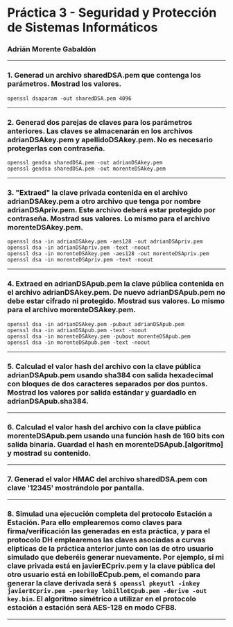 # Práctica 3 - Seguridad y Protección de Sistemas Informáticos
### Adrián Morente Gabaldón

***

### 1. Generad un archivo sharedDSA.pem que contenga los parámetros. Mostrad los valores.

```
openssl dsaparam -out sharedDSA.pem 4096
```

***

### 2. Generad dos parejas de claves para los parámetros anteriores. Las claves se almacenarán en los archivos adrianDSAkey.pem y apellidoDSAkey.pem. No es necesario protegerlas con contraseña.

```
openssl gendsa sharedDSA.pem -out adrianDSAkey.pem
openssl gendsa sharedDSA.pem -out morenteDSAkey.pem
```

***

### 3. "Extraed" la clave privada contenida en el archivo adrianDSAkey.pem a otro archivo que tenga por nombre adrianDSApriv.pem. Este archivo deberá estar protegido por contraseña. Mostrad sus valores. Lo mismo para el archivo morenteDSAkey.pem.

```
openssl dsa -in adrianDSAkey.pem -aes128 -out adrianDSApriv.pem
openssl dsa -in adrianDSApriv.pem -text -noout
openssl dsa -in morenteDSAkey.pem -aes128 -out morenteDSApriv.pem
openssl dsa -in morenteDSApriv.pem -text -noout
```

***

### 4. Extraed en adrianDSApub.pem la clave pública contenida en el archivo adrianDSAkey.pem. De nuevo adrianDSApub.pem no debe estar cifrado ni protegido. Mostrad sus valores. Lo mismo para el archivo morenteDSAkey.pem.

```
openssl dsa -in adrianDSAkey.pem -pubout adrianDSApub.pem
openssl dsa -in adrianDSApub.pem -text -noout
openssl dsa -in morenteDSAkey.pem -pubout morenteDSApub.pem
openssl dsa -in morenteDSApub.pem -text -noout
```

***

### 5. Calculad el valor hash del archivo con la clave pública adrianDSApub.pem usando sha384 con salida hexadecimal con bloques de dos caracteres separados por dos puntos. Mostrad los valores por salida estándar y guardadlo en adrianDSApub.sha384.



***

### 6. Calculad el valor hash del archivo con la clave pública morenteDSApub.pem usando una función hash de 160 bits con salida binaria. Guardad el hash en morenteDSApub.[algoritmo] y mostrad su contenido.

***

### 7. Generad el valor HMAC del archivo sharedDSA.pem con clave '12345' mostrándolo por pantalla.

***

### 8. Simulad una ejecución completa del protocolo Estación a Estación. Para ello emplearemos como claves para firma/verificación las generadas en esta práctica, y para el protocolo DH emplearemos las claves asociadas a curvas elípticas de la práctica anterior junto con las de otro usuario simulado que deberéis generar nuevamente. Por ejemplo, si mi clave privada está en javierECpriv.pem y la clave pública del otro usuario está en lobilloECpub.pem, el comando para generar la clave derivada será `$ openssl pkeyutl -inkey javierECpriv.pem -peerkey lobilloECpub.pem -derive -out key.bin`. El algoritmo simétrico a utilizar en el protocolo estación a estación será AES-128 en modo CFB8.

***
